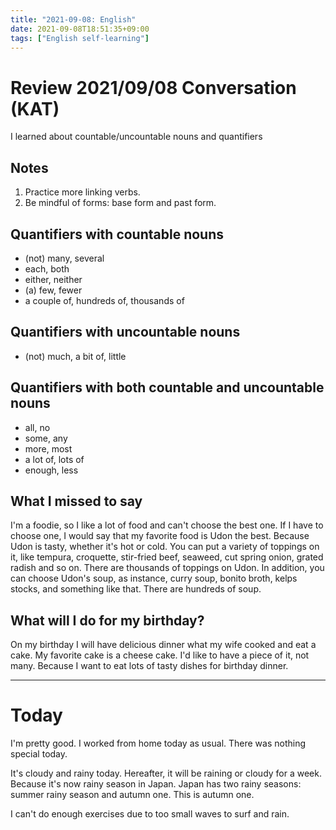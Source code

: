```yaml
---
title: "2021-09-08: English"
date: 2021-09-08T18:51:35+09:00
tags: ["English self-learning"]
---
```

# Review 2021/09/08 Conversation (KAT)
I learned about countable/uncountable nouns and quantifiers

## Notes
1. Practice more linking verbs.
2. Be mindful of forms: base form and past form.

## Quantifiers with countable nouns
* (not) many, several
* each, both
* either, neither
* (a) few, fewer
* a couple of, hundreds of, thousands of

## Quantifiers with uncountable nouns
* (not) much, a bit of, little

## Quantifiers with both countable and uncountable nouns
* all, no
* some, any
* more, most
* a lot of, lots of
* enough, less

## What I missed to say
I'm a foodie, so I like a lot of food and can't choose the best one.
If I have to choose one, I would say that my favorite food is Udon the best.
Because Udon is tasty, whether it's hot or cold.
You can put a variety of toppings on it, like tempura, croquette, stir-fried beef, seaweed, cut spring onion, grated radish and so on. There are thousands of toppings on Udon.
In addition, you can choose Udon's soup, as instance, curry soup, bonito broth, kelps stocks, and something like that. There are hundreds of soup.

## What will I do for my birthday?
On my birthday I will have delicious dinner what my wife cooked and eat a cake.
My favorite cake is a cheese cake.
I'd like to have a piece of it, not many.
Because I want to eat lots of tasty dishes for birthday dinner.

---

# Today

I'm pretty good.
I worked from home today as usual.
There was nothing special today.

It's cloudy and rainy today.
Hereafter, it will be raining or cloudy for a week.
Because it's now rainy season in Japan.
Japan has two rainy seasons: summer rainy season and autumn one.
This is autumn one.

I can't do enough exercises due to too small waves to surf and rain.
